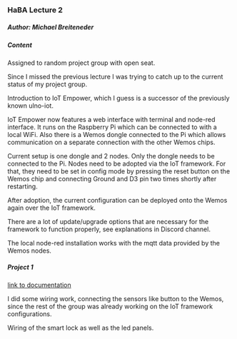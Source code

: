 ### HaBA Lecture 2

##### Author: Michael Breiteneder

##### Content

Assigned to random project group with open seat.

Since I missed the previous lecture I was trying to catch up to the current status of my project group.

Introduction to IoT Empower, which I guess is a successor of the previously known ulno-iot.

IoT Empower now features a web interface with terminal and node-red interface. It runs on the Raspberry Pi which can be connected to with a local WiFi. Also there is a Wemos dongle connected to the Pi which allows communication on a separate connection with the other Wemos chips.

Current setup is one dongle and 2 nodes. Only the dongle needs to be connected to the Pi. Nodes need to be adopted via the IoT framework. For that, they need to be set in config mode by pressing the reset button on the Wemos chip and connecting Ground and D3 pin two times shortly after restarting.

After adoption, the current configuration can be deployed onto the Wemos again over the IoT framework.

There are a lot of update/upgrade options that are necessary for the framework to function properly, see explanations in Discord channel.

The local node-red installation works with the mqtt data provided by the Wemos nodes.

##### Project 1

[link to documentation]()

I did some wiring work, connecting the sensors like button to the Wemos, since the rest of the group was already working on the IoT framework configurations.

Wiring of the smart lock as well as the led panels.